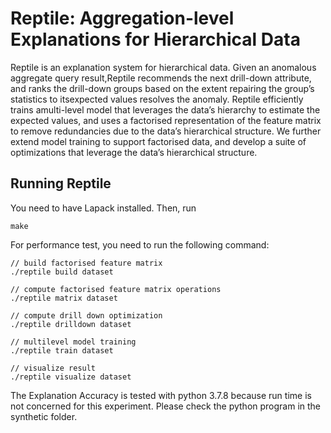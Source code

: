 # Reptile: Aggregation-level Explanations for Hierarchical Data

Reptile is an explanation system for hierarchical data. Given an anomalous aggregate query result,Reptile recommends the next drill-down attribute, and ranks the drill-down groups based on the extent repairing the group’s statistics to itsexpected values resolves the anomaly. Reptile efficiently trains amulti-level model that leverages the data’s hierarchy to estimate the expected values, and uses a factorised representation of the feature matrix to remove redundancies due to the data’s hierarchical structure. We further extend model training to support factorised data, and develop a suite of optimizations that leverage the data’s hierarchical structure.

## Running Reptile

You need to have Lapack installed. Then, run
```
make
```

For performance test, you need to run the following command:
```
// build factorised feature matrix
./reptile build dataset

// compute factorised feature matrix operations
./reptile matrix dataset

// compute drill down optimization
./reptile drilldown dataset

// multilevel model training
./reptile train dataset

// visualize result
./reptile visualize dataset

```

The Explanation Accuracy is tested with python 3.7.8 because run time is not concerned for this experiment. Please check the python program in the synthetic folder.


